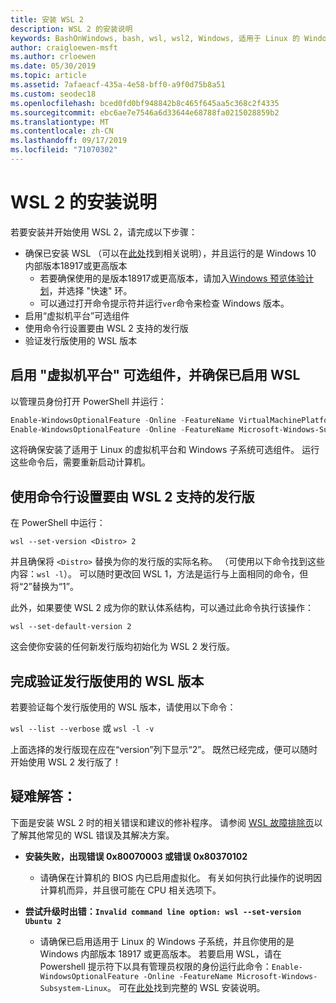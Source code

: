 ```yaml
---
title: 安装 WSL 2
description: WSL 2 的安装说明
keywords: BashOnWindows, bash, wsl, wsl2, Windows, 适用于 Linux 的 Windows 子系统, windowssubsystem, ubuntu, debian, suse, Windows 10, 安装
author: craigloewen-msft
ms.author: crloewen
ms.date: 05/30/2019
ms.topic: article
ms.assetid: 7afaeacf-435a-4e58-bff0-a9f0d75b8a51
ms.custom: seodec18
ms.openlocfilehash: bced0fd0bf948842b8c465f645aa5c368c2f4335
ms.sourcegitcommit: ebc6ae7e7546a6d33644e68788fa0215028859b2
ms.translationtype: MT
ms.contentlocale: zh-CN
ms.lasthandoff: 09/17/2019
ms.locfileid: "71070302"
---
```

# <a name="installation-instructions-for-wsl-2"></a>WSL 2 的安装说明

若要安装并开始使用 WSL 2，请完成以下步骤：

- 确保已安装 WSL （可以在[此处](./install-win10.md)找到相关说明），并且运行的是 Windows 10 内部版本18917或更高版本
   - 若要确保使用的是版本18917或更高版本，请加入[Windows 预览体验计划](https://insider.windows.com/en-us/)，并选择 "快速" 环。 
   - 可以通过打开命令提示符并运行`ver`命令来检查 Windows 版本。
- 启用“虚拟机平台”可选组件
- 使用命令行设置要由 WSL 2 支持的发行版
- 验证发行版使用的 WSL 版本

## <a name="enable-the-virtual-machine-platform-optional-component-and-make-sure-wsl-is-enabled"></a>启用 "虚拟机平台" 可选组件，并确保已启用 WSL

以管理员身份打开 PowerShell 并运行：

```powershell
Enable-WindowsOptionalFeature -Online -FeatureName VirtualMachinePlatform
Enable-WindowsOptionalFeature -Online -FeatureName Microsoft-Windows-Subsystem-Linux
```

这将确保安装了适用于 Linux 的虚拟机平台和 Windows 子系统可选组件。 运行这些命令后，需要重新启动计算机。 

## <a name="set-a-distro-to-be-backed-by-wsl-2-using-the-command-line"></a>使用命令行设置要由 WSL 2 支持的发行版

在 PowerShell 中运行：

`wsl --set-version <Distro> 2`

并且确保将 `<Distro>` 替换为你的发行版的实际名称。 （可使用以下命令找到这些内容：`wsl -l`）。 可以随时更改回 WSL 1，方法是运行与上面相同的命令，但将“2”替换为“1”。

此外，如果要使 WSL 2 成为你的默认体系结构，可以通过此命令执行该操作：

`wsl --set-default-version 2`

这会使你安装的任何新发行版均初始化为 WSL 2 发行版。

## <a name="finish-with-verifying-what-versions-of-wsl-your-distro-are-using"></a>完成验证发行版使用的 WSL 版本

若要验证每个发行版使用的 WSL 版本，请使用以下命令：

`wsl --list --verbose` 或 `wsl -l -v`

上面选择的发行版现在应在“version”列下显示“2”。 既然已经完成，便可以随时开始使用 WSL 2 发行版了！ 

## <a name="troubleshooting"></a>疑难解答： 

下面是安装 WSL 2 时的相关错误和建议的修补程序。 请参阅 [WSL 故障排除页](troubleshooting.md)以了解其他常见的 WSL 错误及其解决方案。

* **安装失败，出现错误 0x80070003 或错误 0x80370102**
    * 请确保在计算机的 BIOS 内已启用虚拟化。 有关如何执行此操作的说明因计算机而异，并且很可能在 CPU 相关选项下。
   
* **尝试升级时出错：`Invalid command line option: wsl --set-version Ubuntu 2`**
    * 请确保已启用适用于 Linux 的 Windows 子系统，并且你使用的是 Windows 内部版本 18917 或更高版本。 若要启用 WSL，请在 Powershell 提示符下以具有管理员权限的身份运行此命令：`Enable-WindowsOptionalFeature -Online -FeatureName Microsoft-Windows-Subsystem-Linux`。 可在[此处](./install-win10.md)找到完整的 WSL 安装说明。